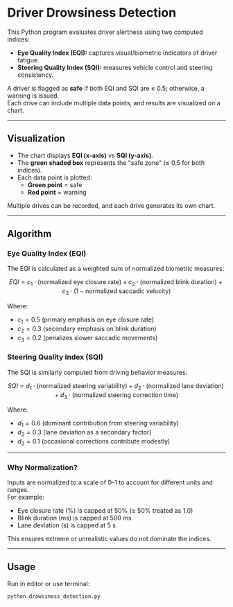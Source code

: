 # Driver Drowsiness Detection

This Python program evaluates driver alertness using two computed indices:  

- **Eye Quality Index (EQI):** captures visual/biometric indicators of driver fatigue.  
- **Steering Quality Index (SQI):** measures vehicle control and steering consistency.  

A driver is flagged as **safe** if both EQI and SQI are ≤ 0.5; otherwise, a warning is issued.  
Each drive can include multiple data points, and results are visualized on a chart.

---

## Visualization

- The chart displays **EQI (x-axis)** vs **SQI (y-axis)**.  
- The **green shaded box** represents the "safe zone" (≤ 0.5 for both indices).  
- Each data point is plotted:
  - **Green point** = safe  
  - **Red point** = warning  

Multiple drives can be recorded, and each drive generates its own chart.

---

## Algorithm

### Eye Quality Index (EQI)

The EQI is calculated as a weighted sum of normalized biometric measures:

$$
EQI = c_{1} \cdot (\text{normalized eye closure rate})
    + c_{2} \cdot (\text{normalized blink duration})
    + c_{3} \cdot (1 - \text{normalized saccadic velocity})
$$

Where:  
- $c_{1} = 0.5$ (primary emphasis on eye closure rate)  
- $c_{2} = 0.3$ (secondary emphasis on blink duration)  
- $c_{3} = 0.2$ (penalizes slower saccadic movements)  

### Steering Quality Index (SQI)

The SQI is similarly computed from driving behavior measures:

$$
SQI = d_{1} \cdot (\text{normalized steering variability})
    + d_{2} \cdot (\text{normalized lane deviation})
    + d_{3} \cdot (\text{normalized steering correction time})
$$

Where:  
- $d_{1} = 0.6$ (dominant contribution from steering variability)  
- $d_{2} = 0.3$ (lane deviation as a secondary factor)  
- $d_{3} = 0.1$ (occasional corrections contribute modestly)  

---

### Why Normalization?

Inputs are normalized to a scale of 0–1 to account for different units and ranges.  
For example:
- Eye closure rate (%) is capped at 50% (≥ 50% treated as 1.0)
- Blink duration (ms) is capped at 500 ms
- Lane deviation (s) is capped at 5 s

This ensures extreme or unrealistic values do not dominate the indices.

---

## Usage

Run in editor or use terminal:
```bash
python drowsiness_detection.py
